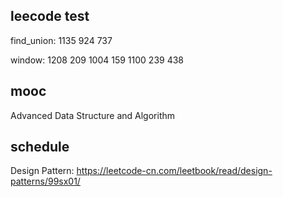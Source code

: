 ## leecode test

find_union:
1135
924
737

window:
1208
209
1004
159
1100
239
438

## mooc

Advanced Data Structure and Algorithm

## schedule

Design Pattern:
https://leetcode-cn.com/leetbook/read/design-patterns/99sx01/
